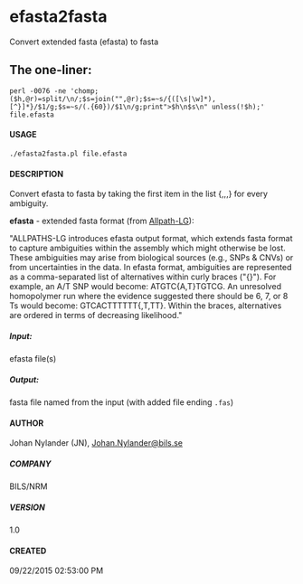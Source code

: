 # efasta2fasta
Convert extended fasta (efasta) to fasta

## The one-liner:

    perl -0076 -ne 'chomp;($h,@r)=split/\n/;$s=join("",@r);$s=~s/{([\s|\w]*),[^}]*}/$1/g;$s=~s/(.{60})/$1\n/g;print">$h\n$s\n" unless(!$h);' file.efasta

#### USAGE

    ./efasta2fasta.pl file.efasta 

#### DESCRIPTION

Convert efasta to fasta by taking the first item in the list {,,,} for every ambiguity.

**efasta** - extended fasta format (from [Allpath-LG](http://broadinstitute.org/crd/computational-research-and-development)):

"ALLPATHS-LG introduces efasta output format, which extends fasta
format to capture ambiguities within the assembly which might
otherwise be lost.  These ambiguities may arise from biological
sources (e.g., SNPs & CNVs) or from uncertainties in the data.  In
efasta format, ambiguities are represented as a comma-separated list
of alternatives within curly braces ("{}").  For example, an A/T SNP
would become: ATGTC{A,T}TGTCG.  An unresolved homopolymer run where
the evidence suggested there should be 6, 7, or 8 Ts would become:
GTCACTTTTTT{,T,TT}.  Within the braces, alternatives are ordered in
terms of decreasing likelihood."

##### Input:
efasta file(s)

##### Output:
fasta file named from the input (with added file ending `.fas`)

#### AUTHOR

Johan Nylander (JN), Johan.Nylander@bils.se

##### COMPANY

BILS/NRM

##### VERSION

1.0

#### CREATED

09/22/2015 02:53:00 PM


